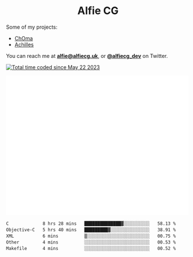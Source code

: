 <h1 align="center">Alfie CG</h1>

Some of my projects:
* [ChOma](https://github.com/opa334/ChOma)
* [Achilles](https://github.com/alfiecg24/Achilles)

You can reach me at **alfie@alfiecg.uk**, or **[@alfiecg_dev](https://twitter.com/alfiecg_dev)** on Twitter.

<a href="https://wakatime.com/@61592169-b9cf-4af8-b6fa-8ac7d4369b01"><img src="https://wakatime.com/badge/user/61592169-b9cf-4af8-b6fa-8ac7d4369b01.svg" alt="Total time coded since May 22 2023" /></a>


<img align="center" src="/github-metrics.svg" alt="Metrics" width="500">

 <!--[![GitHub Streak](https://streak-stats.demolab.com/?user=alfiecg24)](https://git.io/streak-stats)-->

<!--START_SECTION:waka-->

```txt
C             8 hrs 28 mins   ██████████████▓░░░░░░░░░░   58.13 %
Objective-C   5 hrs 40 mins   █████████▓░░░░░░░░░░░░░░░   38.91 %
XML           6 mins          ▒░░░░░░░░░░░░░░░░░░░░░░░░   00.75 %
Other         4 mins          ░░░░░░░░░░░░░░░░░░░░░░░░░   00.53 %
Makefile      4 mins          ░░░░░░░░░░░░░░░░░░░░░░░░░   00.52 %
```

<!--END_SECTION:waka-->
